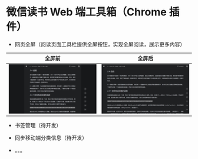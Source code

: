 # 微信读书 Web 端工具箱（Chrome 插件）

- 网页全屏（阅读页面工具栏提供全屏按钮，实现全屏阅读，展示更多内容）

|       全屏前        |       全屏后        |
| :-----------------: | :-----------------: |
| ![](assets/1-1.png) | ![](assets/1-2.png) |

- 书签管理（待开发）

- 同步移动端分类信息（待开发）

- 。。。

